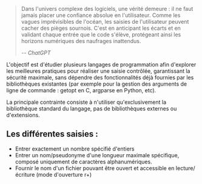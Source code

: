 > Dans l'univers complexe des logiciels, une vérité demeure : il ne faut jamais placer une confiance absolue en l'utilisateur.
> Comme les vagues imprévisibles de l'océan, les saisies de l'utilisateur peuvent cacher des pièges sournois. C'est en anticipant les
> écarts et en validant chaque entrée que le code s'élève, protégeant ainsi les horizons numériques des naufrages inattendus.
>
> -- <cite>ChatGPT</cite>

L'objectif est d'étudier plusieurs langages de programmation afin d'explorer les meilleures pratiques pour réaliser une saisie
contrôlée, garantissant la sécurité maximale, sans dépendre des fonctionnalités déjà fournies par les bibliothèques existantes (par
exemple pour la gestion des arguments de ligne de commande : getopt en C, argparse en Python, etc).

La principale contrainte consiste à n'utiliser qu'exclusivement la bibliothèque standard du langage,
pas de bibliothèques externes ou d'extensions.

## Les différentes saisies :

- Entrer exactement un nombre spécifié d'entiers
- Entrer un nom/pseudonyme d'une longueur maximale spécifique, composé uniquement de caractères alphanumériques.
- Fournir le nom d'un fichier pouvant être ouvert et accessible en lecture/écriture (mode d'ouverture r+)
